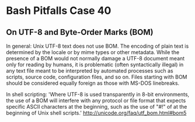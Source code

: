 # Bash Pitfalls Case 40
## On UTF-8 and Byte-Order Marks (BOM)

In general: Unix UTF-8 text does not use BOM. The encoding of plain text is determined by the locale or by mime types or other metadata. While the presence of a BOM would not normally damage a UTF-8 document meant only for reading by humans, it is problematic (often syntactically illegal) in any text file meant to be interpreted by automated processes such as scripts, source code, configuration files, and so on. Files starting with BOM should be considered equally foreign as those with MS-DOS linebreaks.

In shell scripting: 'Where UTF-8 is used transparently in 8-bit environments, the use of a BOM will interfere with any protocol or file format that expects specific ASCII characters at the beginning, such as the use of "#!" of at the beginning of Unix shell scripts.' http://unicode.org/faq/utf_bom.html#bom5